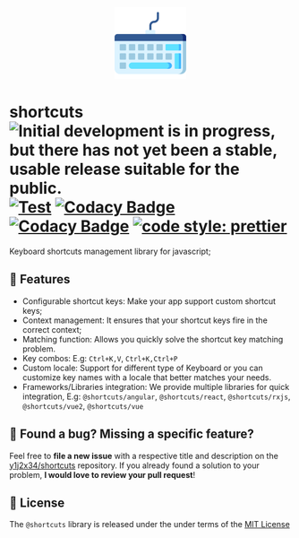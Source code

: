 <p align="center">
    <img src="./logo.png" width="128" height="128"/>
</p>

# shortcuts ![Initial development is in progress, but there has not yet been a stable, usable release suitable for the public.](https://www.repostatus.org/badges/latest/wip.svg) [![Test](https://github.com/y1j2x34/shortcuts/actions/workflows/runtest.yml/badge.svg)](https://github.com/y1j2x34/shortcuts/actions/workflows/runtest.yml) [![Codacy Badge](https://app.codacy.com/project/badge/Coverage/08bfda65b05c4df8a98e38847eed9712)](https://www.codacy.com/gh/y1j2x34/shortcuts/dashboard?utm_source=github.com&utm_medium=referral&utm_content=y1j2x34/shortcuts&utm_campaign=Badge_Coverage) [![Codacy Badge](https://api.codacy.com/project/badge/Grade/42d93433752e4bc290caa81857498ccc)](https://app.codacy.com/gh/y1j2x34/shortcuts?utm_source=github.com&utm_medium=referral&utm_content=y1j2x34/shortcuts&utm_campaign=Badge_Grade_Settings) [![code style: prettier](https://img.shields.io/badge/code_style-prettier-ff69b4.svg?style=flat-round)](https://github.com/prettier/prettier)
<!-- 
[![Discord](https://img.shields.io/discord/918876455457415229?color=7389d8&label=Discord&logo=discord&logoColor=fff)](https://discord.gg/9xSDF6ak) 
![NPM](https://img.shields.io/npm/l/@shortcuts/core?style=social)
-->


Keyboard shortcuts management library for javascript;

## :muscle: Features

- Configurable shortcut keys: Make your app support custom shortcut keys;
- Context management: It ensures that your shortcut keys fire in the correct context;
- Matching function: Allows you quickly solve the shortcut key matching problem.
- Key combos: E.g: `Ctrl+K,V`, `Ctrl+K,Ctrl+P`
- Custom locale: Support for different type of Keyboard or you can customize key names with a locale that better matches your needs.
- Frameworks/Libraries integration: We provide multiple libraries for quick integration, E.g: `@shortcuts/angular`, `@shortcuts/react`, `@shortcuts/rxjs`, `@shortcuts/vue2`, `@shortcuts/vue`

## :handshake: Found a bug? Missing a specific feature?

Feel free to **file a new issue** with a respective title and description on the [y1j2x34/shortcuts](https://github.com/y1j2x34/shortcuts) repository.
If you already found a solution to your problem, **I would love to review your pull request**!

## :blue_book: License

The `@shortcuts` library is released under the under terms of the [MIT License](./LICENSE)